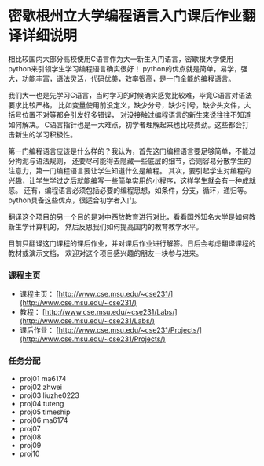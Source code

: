 # 密歇根州立大学编程语言入门课后作业翻译详细说明

相比较国内大部分高校使用C语言作为大一新生入门语言，密歇根大学使用python来引领学生学习编程语言确实很好！
python的优点就是简单，易学，强大，功能丰富，语法灵活，代码优美，效率很高，是一门全能的编程语言。

我们大一也是先学习C语言，当时学习的时候确实感觉比较难，毕竟C语言对语法要求比较严格，
比如变量使用前没定义，缺少分号，缺少引号，缺少头文件，大括号位置不对等都会引发好多错误，
对没接触过编程语言的新生来说往往不知道如何解决。
C语言指针也是一大难点，初学者理解起来也比较费劲。这些都会打击新生的学习积极性。

第一门编程语言应该是什么样的？我认为，首先这门编程语言要足够简单，不能过分拘泥与语法规则，
还要尽可能得去隐藏一些底层的细节，否则容易分散学生的注意力，第一门编程语言要让学生知道什么是编程。
其次，要引起学生对编程的兴趣，让学生学过之后就能编写一些简单实用的小程序，这样学生就会有一种成就感。
还有，编程语言必须包括必要的编程思想，如条件，分支，循环，递归等。python具备这些优点，很适合初学者入门。

翻译这个项目的另一个目的是对中西放教育进行对比，看看国外知名大学是如何教新生学计算机的，
然后反思我们如何提高国内的教育教学水平。

目前只翻译这门课程的课后作业，并对课后作业进行解答。日后会考虑翻译课程的教材或演示文档，
欢迎对这个项目感兴趣的朋友一块参与进来。

### 课程主页

- 课程主页： [http://www.cse.msu.edu/~cse231/](http://www.cse.msu.edu/~cse231/)
- 教程： [http://www.cse.msu.edu/~cse231/Labs/](http://www.cse.msu.edu/~cse231/Labs/)
- 课后作业： [http://www.cse.msu.edu/~cse231/Projects/](http://www.cse.msu.edu/~cse231/Projects/)

### 任务分配

- proj01 ma6174
- proj02 zhwei
- proj03 liuzhe0223
- proj04 tuteng 
- proj05 timeship
- proj06 ma6174
- proj07 
- proj08 
- proj09 
- proj10 


